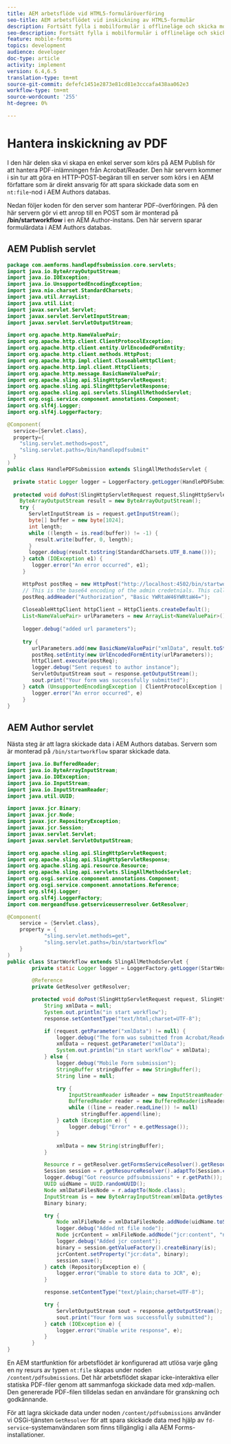```yaml
---
title: AEM arbetsflöde vid HTML5-formuläröverföring
seo-title: AEM arbetsflödet vid inskickning av HTML5-formulär
description: Fortsätt fylla i mobilformulär i offlineläge och skicka mobilformulär för att aktivera AEM arbetsflöde
seo-description: Fortsätt fylla i mobilformulär i offlineläge och skicka mobilformulär för att aktivera AEM arbetsflöde
feature: mobile-forms
topics: development
audience: developer
doc-type: article
activity: implement
version: 6.4,6.5
translation-type: tm+mt
source-git-commit: defefc1451e2873e81cd81e3cccafa438aa062e3
workflow-type: tm+mt
source-wordcount: '255'
ht-degree: 0%

---
```



# Hantera inskickning av PDF

I den här delen ska vi skapa en enkel server som körs på AEM Publish för att hantera PDF-inlämningen från Acrobat/Reader. Den här servern kommer i sin tur att göra en HTTP-POST-begäran till en server som körs i en AEM författare som är direkt ansvarig för att spara skickade data som en `nt:file`-nod i AEM Authors databas.

Nedan följer koden för den server som hanterar PDF-överföringen. På den här servern gör vi ett anrop till en POST som är monterad på **/bin/startworkflow** i en AEM Author-instans. Den här servern sparar formulärdata i AEM Authors databas.


## AEM Publish servlet

```java
package com.aemforms.handlepdfsubmission.core.servlets;
import java.io.ByteArrayOutputStream;
import java.io.IOException;
import java.io.UnsupportedEncodingException;
import java.nio.charset.StandardCharsets;
import java.util.ArrayList;
import java.util.List;
import javax.servlet.Servlet;
import javax.servlet.ServletInputStream;
import javax.servlet.ServletOutputStream;

import org.apache.http.NameValuePair;
import org.apache.http.client.ClientProtocolException;
import org.apache.http.client.entity.UrlEncodedFormEntity;
import org.apache.http.client.methods.HttpPost;
import org.apache.http.impl.client.CloseableHttpClient;
import org.apache.http.impl.client.HttpClients;
import org.apache.http.message.BasicNameValuePair;
import org.apache.sling.api.SlingHttpServletRequest;
import org.apache.sling.api.SlingHttpServletResponse;
import org.apache.sling.api.servlets.SlingAllMethodsServlet;
import org.osgi.service.component.annotations.Component;
import org.slf4j.Logger;
import org.slf4j.LoggerFactory;

@Component(
  service={Servlet.class}, 
  property={
    "sling.servlet.methods=post", 
    "sling.servlet.paths=/bin/handlepdfsubmit"
  }
)
public class HandlePDFSubmission extends SlingAllMethodsServlet {

  private static Logger logger = LoggerFactory.getLogger(HandlePDFSubmission.class);
  
  protected void doPost(SlingHttpServletRequest request,SlingHttpServletResponse response) {
    ByteArrayOutputStream result = new ByteArrayOutputStream();
    try {
       ServletInputStream is = request.getInputStream();
       byte[] buffer = new byte[1024];
       int length;
       while ((length = is.read(buffer)) != -1) {
         result.write(buffer, 0, length);
       }
       logger.debug(result.toString(StandardCharsets.UTF_8.name()));
     } catch (IOException e1) {
        logger.error("An error occurred", e1);
     }

     HttpPost postReq = new HttpPost("http://localhost:4502/bin/startworkflow");
     // This is the base64 encoding of the admin credetnials. This call should be made over HTTPS in production scenarios to avoid leaking credentials.
     postReq.addHeader("Authorization", "Basic YWRtaW46YWRtaW4=");
     
     CloseableHttpClient httpClient = HttpClients.createDefault();
     List<NameValuePair> urlParameters = new ArrayList<NameValuePair>();
     
     logger.debug("added url parameters");
     
     try {
        urlParameters.add(new BasicNameValuePair("xmlData", result.toString(StandardCharsets.UTF_8.name())));
        postReq.setEntity(new UrlEncodedFormEntity(urlParameters));
        httpClient.execute(postReq);
        logger.debug("Sent request to author instance");
        ServletOutputStream sout = response.getOutputStream();
        sout.print("Your form was successfully submitted");
     } catch (UnsupportedEncodingException | ClientProtocolException | IOException e) {
        logger.error("An error occurred", e)
     }
}
```

## AEM Author servlet

Nästa steg är att lagra skickade data i AEM Authors databas. Servern som är monterad på `/bin/startworkflow` sparar skickade data.

```java
import java.io.BufferedReader;
import java.io.ByteArrayInputStream;
import java.io.IOException;
import java.io.InputStream;
import java.io.InputStreamReader;
import java.util.UUID;

import javax.jcr.Binary;
import javax.jcr.Node;
import javax.jcr.RepositoryException;
import javax.jcr.Session;
import javax.servlet.Servlet;
import javax.servlet.ServletOutputStream;

import org.apache.sling.api.SlingHttpServletRequest;
import org.apache.sling.api.SlingHttpServletResponse;
import org.apache.sling.api.resource.Resource;
import org.apache.sling.api.servlets.SlingAllMethodsServlet;
import org.osgi.service.component.annotations.Component;
import org.osgi.service.component.annotations.Reference;
import org.slf4j.Logger;
import org.slf4j.LoggerFactory;
import com.mergeandfuse.getserviceuserresolver.GetResolver;

@Component(
    service = {Servlet.class},
    property = {
            "sling.servlet.methods=get",
            "sling.servlet.paths=/bin/startworkflow"
    }
)
public class StartWorkflow extends SlingAllMethodsServlet {
        private static Logger logger = LoggerFactory.getLogger(StartWorkflow.class);

        @Reference
        private GetResolver getResolver;

        protected void doPost(SlingHttpServletRequest request, SlingHttpServletResponse response) {
            String xmlData = null;
            System.out.println("in start workflow");
            response.setContentType("text/html;charset=UTF-8");

            if (request.getParameter("xmlData") != null) {
                logger.debug("The form was submitted from Acrobat/Reader");
                xmlData = request.getParameter("xmlData");
                System.out.println("in start workflow" + xmlData);
            } else {
                logger.debug("Mobile Form submission");
                StringBuffer stringBuffer = new StringBuffer();
                String line = null;

                try {
                    InputStreamReader isReader = new InputStreamReader(request.getInputStream(), "UTF-8");
                    BufferedReader reader = new BufferedReader(isReader);
                    while ((line = reader.readLine()) != null)
                        stringBuffer.append(line);
                } catch (Exception e) {
                    logger.debug("Error" + e.getMessage());
                }

                xmlData = new String(stringBuffer);
            }

            Resource r = getResolver.getFormsServiceResolver().getResource("/content/pdfsubmissions");
            Session session = r.getResourceResolver().adaptTo(Session.class);
            logger.debug("Got reosurce pdfsubmissions" + r.getPath());
            UUID uidName = UUID.randomUUID();
            Node xmlDataFilesNode = r.adaptTo(Node.class);
            InputStream is = new ByteArrayInputStream(xmlData.getBytes());
            Binary binary;

            try {
                Node xmlFileNode = xmlDataFilesNode.addNode(uidName.toString(), "nt:file");
                logger.debug("Added nt file node");
                Node jcrContent = xmlFileNode.addNode("jcr:content", "nt:resource");
                logger.debug("Added jcr content");
                binary = session.getValueFactory().createBinary(is);
                jcrContent.setProperty("jcr:data", binary);
                session.save();
            } catch (RepositoryException e) {
                logger.error("Unable to store data to JCR", e);
            }

            response.setContentType("text/plain;charset=UTF-8");

            try {
                ServletOutputStream sout = response.getOutputStream();
                sout.print("Your form was successfully submitted");
            } catch (IOException e) {
                logger.error("Unable write response", e);
            }
        }
}
```

En AEM startfunktion för arbetsflödet är konfigurerad att utlösa varje gång en ny resurs av typen `nt:file` skapas under noden `/content/pdfsubmissions`. Det här arbetsflödet skapar icke-interaktiva eller statiska PDF-filer genom att sammanfoga skickade data med xdp-mallen. Den genererade PDF-filen tilldelas sedan en användare för granskning och godkännande.

För att lagra skickade data under noden `/content/pdfsubmissions` använder vi OSGi-tjänsten `GetResolver` för att spara skickade data med hjälp av `fd-service`-systemanvändaren som finns tillgänglig i alla AEM Forms-installationer.

